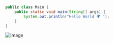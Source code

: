 ```java
public class Main {
    public static void main(String[] args) {
        System.out.println("Hello World 🌍 ");
    }
}
```
![image](https://www.verdict.co.uk/wp-content/uploads/2017/09/giphy-downsized-large.gif)
